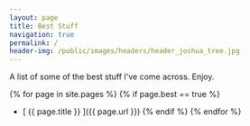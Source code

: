 ```yaml
---
layout: page
title: Best Stuff
navigation: true
permalink: /
header-img: /public/images/headers/header_joshua_tree.jpg
---
```


A list of some of the best stuff I've come across. Enjoy.

{% for page in site.pages %}
  {% if page.best == true %}
  * [ {{ page.title }} ]({{ page.url }})
  {% endif %}
{% endfor %}
